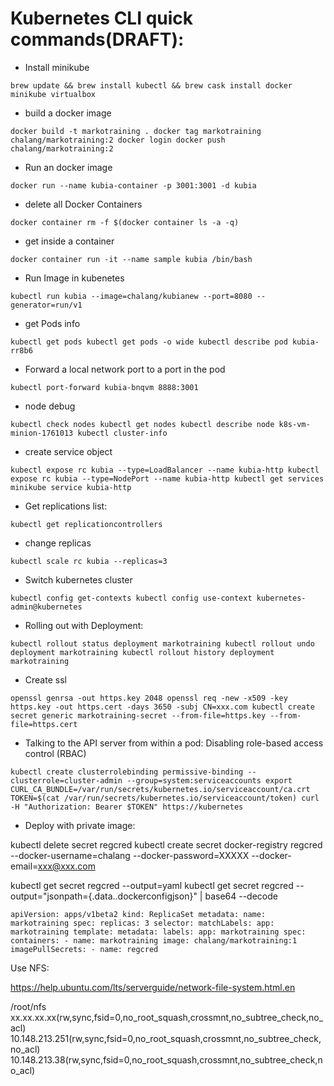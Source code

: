 # Kubernetes CLI quick commands(DRAFT):

* Install minikube

`
brew update && brew install kubectl && brew cask install docker minikube virtualbox
`

* build a docker image

`
docker build -t markotraining .
docker tag markotraining chalang/markotraining:2
docker login
docker push chalang/markotraining:2
`

* Run an docker image

`
docker run --name kubia-container -p 3001:3001 -d kubia
`

* delete all Docker Containers

`
docker container rm -f $(docker container ls -a -q)
`

* get inside a container

`
docker container run -it --name sample kubia /bin/bash
`

* Run Image in kubenetes

`
kubectl run kubia --image=chalang/kubianew --port=8080 --generator=run/v1
`

* get Pods info

`
kubectl get pods
kubectl get pods -o wide
kubectl describe pod kubia-rr8b6
`

* Forward a local network port to a port in the pod

`
kubectl port-forward kubia-bnqvm 8888:3001
`

* node debug

`
kubectl check nodes
kubectl get nodes
kubectl describe node k8s-vm-minion-1761013
kubectl cluster-info
`

* create service object

`
kubectl expose rc kubia --type=LoadBalancer --name kubia-http
kubectl expose rc kubia --type=NodePort --name kubia-http
kubectl get services
minikube service kubia-http
`

* Get replications list:

`
kubectl get replicationcontrollers
`

* change replicas

`
kubectl scale rc kubia --replicas=3
`

* Switch kubernetes cluster

`
kubectl config get-contexts
kubectl config use-context kubernetes-admin@kubernetes
`

* Rolling out with Deployment:

`
kubectl rollout status deployment markotraining
kubectl rollout undo deployment markotraining
kubectl rollout history deployment markotraining
`

* Create ssl

`
openssl genrsa -out https.key 2048
openssl req -new -x509 -key https.key -out https.cert -days 3650 -subj CN=xxx.com
kubectl create secret generic markotraining-secret --from-file=https.key --from-file=https.cert
`

* Talking to the API server from within a pod:
Disabling role-based access control (RBAC)

`
kubectl create clusterrolebinding permissive-binding --clusterrole=cluster-admin --group=system:serviceaccounts
export CURL_CA_BUNDLE=/var/run/secrets/kubernetes.io/serviceaccount/ca.crt
TOKEN=$(cat /var/run/secrets/kubernetes.io/serviceaccount/token)
curl -H "Authorization: Bearer $TOKEN" https://kubernetes
`

* Deploy with private image:

kubectl delete secret regcred
kubectl create secret docker-registry regcred --docker-username=chalang --docker-password=XXXXX --docker-email=xxx@xxx.com

kubectl get secret regcred --output=yaml
kubectl get secret regcred --output="jsonpath={.data.\.dockerconfigjson}" | base64 --decode

`
apiVersion: apps/v1beta2
kind: ReplicaSet
metadata:
  name: markotraining
spec:
  replicas: 3
  selector:
    matchLabels:
      app: markotraining
  template:
    metadata:
      labels:
        app: markotraining
    spec:
      containers:
      - name: markotraining
        image: chalang/markotraining:1
      imagePullSecrets:
      - name: regcred
  `
  
Use NFS:

https://help.ubuntu.com/lts/serverguide/network-file-system.html.en

/root/nfs xx.xx.xx.xx(rw,sync,fsid=0,no_root_squash,crossmnt,no_subtree_check,no_acl) 10.148.213.251(rw,sync,fsid=0,no_root_squash,crossmnt,no_subtree_check,no_acl) 10.148.213.38(rw,sync,fsid=0,no_root_squash,crossmnt,no_subtree_check,no_acl)
